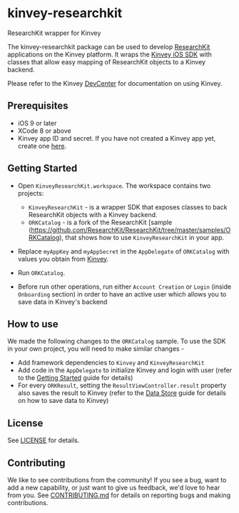 # kinvey-researchkit
ResearchKit wrapper for Kinvey

The kinvey-researchkit package can be used to develop [ResearchKit](http://researchkit.org/) applications on the Kinvey platform. It wraps the [Kinvey iOS SDK](devcenter.kinvey.com/ios-v3.0) with classes that allow easy mapping of ResearchKit objects to a Kinvey backend.

Please refer to the Kinvey [DevCenter](http://devcenter.kinvey.com/) for documentation on using Kinvey.

## Prerequisites
* iOS 9 or later
* XCode 8 or above
* Kinvey app ID and secret. If you have not created a Kinvey app yet, create one [here](https://console.kinvey.com).

## Getting Started

* Open `KinveyResearchKit.workspace`. The workspace contains two projects:
    * `KinveyResearchKit` - is a wrapper SDK that exposes classes to back ResearchKit objects with a Kinvey backend.
    * `ORKCatalog` - is a fork of the ResearchKit [sample (https://github.com/ResearchKit/ResearchKit/tree/master/samples/ORKCatalog), that shows how to use `KinveyResearchKit` in your app.

* Replace `myAppKey` and `myAppSecret` in the `AppDelegate` of `ORKCatalog` with values you obtain from [Kinvey](https://console.kinvey.com).

* Run `ORKCatalog`.

* Before run other operations, run either `Account Creation` or `Login` (inside `Onboarding` section) in order to have an active user which allows you to save data in Kinvey's backend

## How to use

We made the following changes to the `ORKCatalog` sample. To use the SDK in your own project, you will need to make similar changes - 

* Add framework dependencies to `Kinvey` and `KinveyResearchKit`
* Add code in the `AppDelegate` to initialize Kinvey and login with user (refer to the [Getting Started](http://devcenter.kinvey.com/ios-v3.0/guides/getting-started) guide for details)
* For every `ORKResult`, setting the `ResultViewController.result` property also saves the result to Kinvey (refer to the [Data Store](http://devcenter.kinvey.com/ios-v3.0/guides/datastore) guide for details on how to save data to Kinvey)

## License
See [LICENSE](LICENSE) for details.

## Contributing
We like to see contributions from the community! If you see a bug, want to add a new capability, or just want to give us feedback, we'd love to hear from you.
See [CONTRIBUTING.md](CONTRIBUTING.md) for details on reporting bugs and making contributions.
